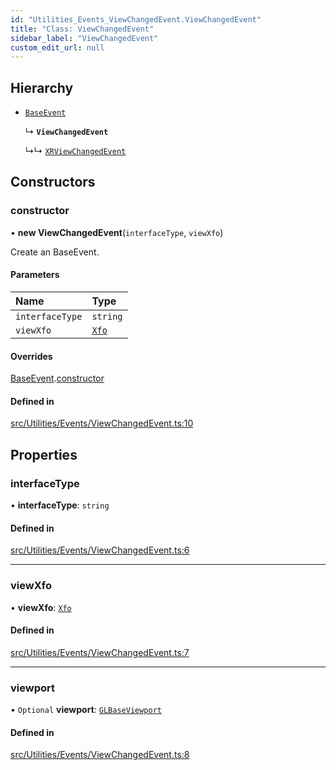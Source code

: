 ```yaml
---
id: "Utilities_Events_ViewChangedEvent.ViewChangedEvent"
title: "Class: ViewChangedEvent"
sidebar_label: "ViewChangedEvent"
custom_edit_url: null
---
```




## Hierarchy

- [`BaseEvent`](../Utilities_BaseEvent.BaseEvent)

  ↳ **`ViewChangedEvent`**

  ↳↳ [`XRViewChangedEvent`](Utilities_Events_XRViewChangedEvent.XRViewChangedEvent)

## Constructors

### constructor

• **new ViewChangedEvent**(`interfaceType`, `viewXfo`)

Create an BaseEvent.

#### Parameters

| Name | Type |
| :------ | :------ |
| `interfaceType` | `string` |
| `viewXfo` | [`Xfo`](../../Math/Math_Xfo.Xfo) |

#### Overrides

[BaseEvent](../Utilities_BaseEvent.BaseEvent).[constructor](../Utilities_BaseEvent.BaseEvent#constructor)

#### Defined in

[src/Utilities/Events/ViewChangedEvent.ts:10](https://github.com/ZeaInc/zea-engine/blob/1fac85723/src/Utilities/Events/ViewChangedEvent.ts#L10)

## Properties

### interfaceType

• **interfaceType**: `string`

#### Defined in

[src/Utilities/Events/ViewChangedEvent.ts:6](https://github.com/ZeaInc/zea-engine/blob/1fac85723/src/Utilities/Events/ViewChangedEvent.ts#L6)

___

### viewXfo

• **viewXfo**: [`Xfo`](../../Math/Math_Xfo.Xfo)

#### Defined in

[src/Utilities/Events/ViewChangedEvent.ts:7](https://github.com/ZeaInc/zea-engine/blob/1fac85723/src/Utilities/Events/ViewChangedEvent.ts#L7)

___

### viewport

• `Optional` **viewport**: [`GLBaseViewport`](../../Renderer/Renderer_GLBaseViewport.GLBaseViewport)

#### Defined in

[src/Utilities/Events/ViewChangedEvent.ts:8](https://github.com/ZeaInc/zea-engine/blob/1fac85723/src/Utilities/Events/ViewChangedEvent.ts#L8)

